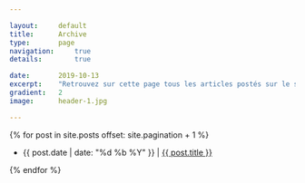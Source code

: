 ```yaml
---

layout:		default
title:  	Archive
type:		page
navigation: 	true
details:        true

date:   	2019-10-13
excerpt: 	"Retrouvez sur cette page tous les articles postés sur le site."
gradient: 	2
image: 		header-1.jpg

---
```


<div class="home-page">
        {% for post in site.posts offset: site.pagination + 1 %}
        <ul class="home-page__post-list">
        <li class="post">
            <span class="date">{{ post.date | date: "%d %b %Y" }}</span>
                |
                <a class="link" href="{{ post.url | relative_url }}">{{ post.title }}</a>
        </li>
        </ul>
        {% endfor %}
</div>
